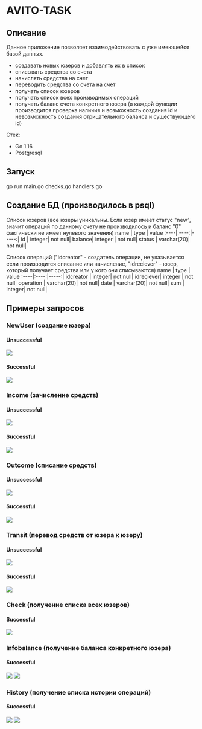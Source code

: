 # AVITO-TASK
## Описание
Данное приложение позволяет взаимодействовать с уже имеющейся базой данных.
* создавать новых юзеров и добавлять их в список 
* списывать средства со счета
* начислять средства на счет 
* переводить средства со счета на счет
* получать список юзеров
* получать список всех производимых операций
* получать баланс счета конкретного юзера 
(в каждой функции производится проверка наличия и возможность создания id и невозможность создания отрицательного баланса и существующего id)

Стек: 
* Go 1.16
* Postgresql

## Запуск 
go run main.go checks.go handlers.go

## Создание БД (производилось в psql)

Список юзеров (все юзеры уникальны. Если юзер имеет статус "new", значит операций по данному счету не производилось и баланс "0" фактически не имеет нулевого значения)
name | type | value
:----|:----:|-----:|
id | integer| not null|
balance| integer | not null|
status | varchar(20)| not null|


Список операций ("idcreator" - создатель операции, не указывается если производится списание или начисление, "idreciever" - юзер, который получает средства или у кого они списываются)
name | type | value
:----|:----:|-----:|
idcreator | integer| not null|
idreciever| integer | not null|
operation | varchar(20)| not null|
date | varchar(20)| not null|
sum | integer| not null|

## Примеры запросов 

### NewUser (создание юзера)

#### Unsuccessful 

![](https://github.com/leeyaal/avitotest/blob/main/images/newuser(unsuccess).jpg)

#### Successful 

![](https://github.com/leeyaal/avitotest/blob/main/images/newuser(success).jpg)

### Income (зачисление средств)

#### Unsuccessful 

![](https://github.com/leeyaal/avitotest/blob/main/images/income(unsuccess).jpg)

#### Successful 

![](https://github.com/leeyaal/avitotest/blob/main/images/income(success).jpg)

### Outcome (списание средств)

#### Unsuccessful 

![](https://github.com/leeyaal/avitotest/blob/main/images/outcome(unsuccess).jpg)

#### Successful 

![](https://github.com/leeyaal/avitotest/blob/main/images/outcome(success).jpg)

### Transit (перевод средств от юзера к юзеру)

#### Unsuccessful 

![](https://github.com/leeyaal/avitotest/blob/main/images/transfer(unsuccess).jpg)

#### Successful 

![](https://github.com/leeyaal/avitotest/blob/main/images/transfer(success).jpg)

### Check (получение списка всех юзеров)

#### Successful 

![](https://github.com/leeyaal/avitotest/blob/main/images/check(success).jpg)

### Infobalance (получение баланса конкретного юзера)

#### Successful 

![](https://github.com/leeyaal/avitotest/blob/main/images/infobalance.jpg)
![](https://github.com/leeyaal/avitotest/blob/main/images/infobalance(success).jpg)

### History (получение списка истории операций)

#### Successful 

![](https://github.com/leeyaal/avitotest/blob/main/images/history.jpg)
![](https://github.com/leeyaal/avitotest/blob/main/images/history(success).jpg)


